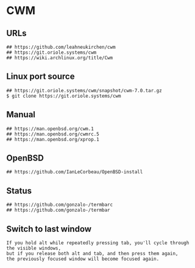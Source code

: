 CWM
===

## URLs

```
## https://github.com/leahneukirchen/cwm
## https://git.oriole.systems/cwm
## https://wiki.archlinux.org/title/Cwm
```

## Linux port source

```
## https://git.oriole.systems/cwm/snapshot/cwm-7.0.tar.gz
$ git clone https://git.oriole.systems/cwm
```

## Manual

```
## https://man.openbsd.org/cwm.1
## https://man.openbsd.org/cwmrc.5
## https://man.openbsd.org/xprop.1
```

## OpenBSD

```
## https://github.com/IanLeCorbeau/OpenBSD-install

```

## Status

```
## https://github.com/gonzalo-/termbarc
## https://github.com/gonzalo-/termbar
```

## Switch to last window

```
If you hold alt while repeatedly pressing tab, you'll cycle through the visible windows,
but if you release both alt and tab, and then press them again,
the previously focused window will become focused again.
```
